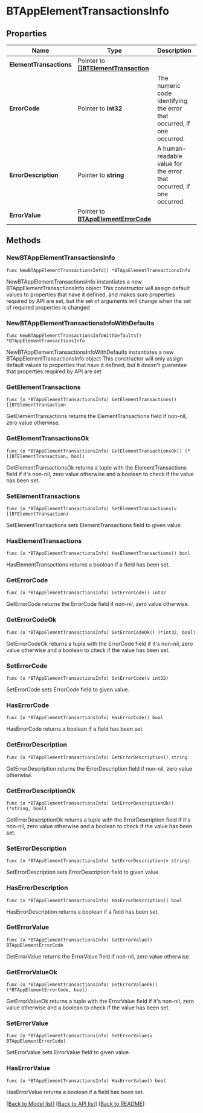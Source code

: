 # BTAppElementTransactionsInfo

## Properties

Name | Type | Description | Notes
------------ | ------------- | ------------- | -------------
**ElementTransactions** | Pointer to [**[]BTElementTransaction**](BTElementTransaction.md) |  | [optional] 
**ErrorCode** | Pointer to **int32** | The numeric code identifying the error that occurred, if one occurred. | [optional] 
**ErrorDescription** | Pointer to **string** | A human-readable value for the error that occurred, if one occurred. | [optional] 
**ErrorValue** | Pointer to [**BTAppElementErrorCode**](BTAppElementErrorCode.md) |  | [optional] 

## Methods

### NewBTAppElementTransactionsInfo

`func NewBTAppElementTransactionsInfo() *BTAppElementTransactionsInfo`

NewBTAppElementTransactionsInfo instantiates a new BTAppElementTransactionsInfo object
This constructor will assign default values to properties that have it defined,
and makes sure properties required by API are set, but the set of arguments
will change when the set of required properties is changed

### NewBTAppElementTransactionsInfoWithDefaults

`func NewBTAppElementTransactionsInfoWithDefaults() *BTAppElementTransactionsInfo`

NewBTAppElementTransactionsInfoWithDefaults instantiates a new BTAppElementTransactionsInfo object
This constructor will only assign default values to properties that have it defined,
but it doesn't guarantee that properties required by API are set

### GetElementTransactions

`func (o *BTAppElementTransactionsInfo) GetElementTransactions() []BTElementTransaction`

GetElementTransactions returns the ElementTransactions field if non-nil, zero value otherwise.

### GetElementTransactionsOk

`func (o *BTAppElementTransactionsInfo) GetElementTransactionsOk() (*[]BTElementTransaction, bool)`

GetElementTransactionsOk returns a tuple with the ElementTransactions field if it's non-nil, zero value otherwise
and a boolean to check if the value has been set.

### SetElementTransactions

`func (o *BTAppElementTransactionsInfo) SetElementTransactions(v []BTElementTransaction)`

SetElementTransactions sets ElementTransactions field to given value.

### HasElementTransactions

`func (o *BTAppElementTransactionsInfo) HasElementTransactions() bool`

HasElementTransactions returns a boolean if a field has been set.

### GetErrorCode

`func (o *BTAppElementTransactionsInfo) GetErrorCode() int32`

GetErrorCode returns the ErrorCode field if non-nil, zero value otherwise.

### GetErrorCodeOk

`func (o *BTAppElementTransactionsInfo) GetErrorCodeOk() (*int32, bool)`

GetErrorCodeOk returns a tuple with the ErrorCode field if it's non-nil, zero value otherwise
and a boolean to check if the value has been set.

### SetErrorCode

`func (o *BTAppElementTransactionsInfo) SetErrorCode(v int32)`

SetErrorCode sets ErrorCode field to given value.

### HasErrorCode

`func (o *BTAppElementTransactionsInfo) HasErrorCode() bool`

HasErrorCode returns a boolean if a field has been set.

### GetErrorDescription

`func (o *BTAppElementTransactionsInfo) GetErrorDescription() string`

GetErrorDescription returns the ErrorDescription field if non-nil, zero value otherwise.

### GetErrorDescriptionOk

`func (o *BTAppElementTransactionsInfo) GetErrorDescriptionOk() (*string, bool)`

GetErrorDescriptionOk returns a tuple with the ErrorDescription field if it's non-nil, zero value otherwise
and a boolean to check if the value has been set.

### SetErrorDescription

`func (o *BTAppElementTransactionsInfo) SetErrorDescription(v string)`

SetErrorDescription sets ErrorDescription field to given value.

### HasErrorDescription

`func (o *BTAppElementTransactionsInfo) HasErrorDescription() bool`

HasErrorDescription returns a boolean if a field has been set.

### GetErrorValue

`func (o *BTAppElementTransactionsInfo) GetErrorValue() BTAppElementErrorCode`

GetErrorValue returns the ErrorValue field if non-nil, zero value otherwise.

### GetErrorValueOk

`func (o *BTAppElementTransactionsInfo) GetErrorValueOk() (*BTAppElementErrorCode, bool)`

GetErrorValueOk returns a tuple with the ErrorValue field if it's non-nil, zero value otherwise
and a boolean to check if the value has been set.

### SetErrorValue

`func (o *BTAppElementTransactionsInfo) SetErrorValue(v BTAppElementErrorCode)`

SetErrorValue sets ErrorValue field to given value.

### HasErrorValue

`func (o *BTAppElementTransactionsInfo) HasErrorValue() bool`

HasErrorValue returns a boolean if a field has been set.


[[Back to Model list]](../README.md#documentation-for-models) [[Back to API list]](../README.md#documentation-for-api-endpoints) [[Back to README]](../README.md)


